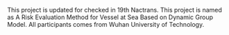 This project is updated for checked in 19th Nactrans.
This project is named as A Risk Evaluation Method for Vessel at Sea Based on Dynamic Group Model.
All participants comes from  Wuhan University of Technology.
